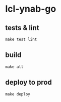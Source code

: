 # lcl-ynab-go

## tests & lint
```shell
make test lint
```

## build
```shell
make all
```

## deploy to prod
```shell
make deploy
```
